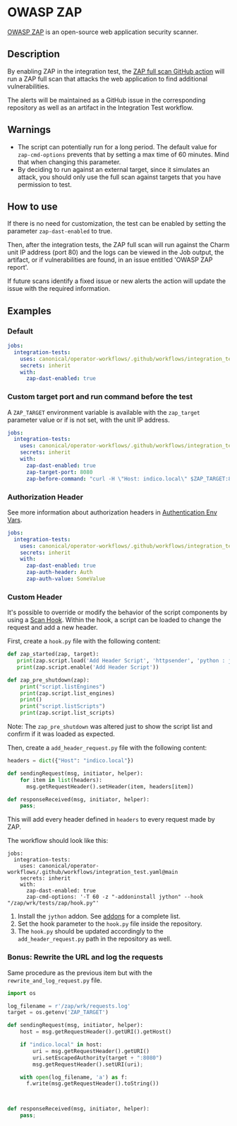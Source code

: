# OWASP ZAP

[OWASP ZAP](https://www.zaproxy.org/) is an open-source web application security scanner.

## Description

By enabling ZAP in the integration test, the [ZAP full scan GitHub action](https://github.com/marketplace/actions/owasp-zap-full-scan) will run a ZAP full scan that attacks the web application to find additional vulnerabilities.

The alerts will be maintained as a GitHub issue in the corresponding repository as well as an artifact in the Integration Test workflow.

## Warnings

- The script can potentially run for a long period. The default value for ``zap-cmd-options`` prevents that by setting a max time of 60 minutes. Mind that when changing this parameter.
- By deciding to run against an external target, since it simulates an attack, you should only use the full scan against targets that you have permission to test.

## How to use

If there is no need for customization, the test can be enabled by setting the parameter ``zap-dast-enabled`` to true.

Then, after the integration tests, the ZAP full scan will run against the Charm unit IP address (port 80) and the logs can be viewed in the Job output, the artifact, or if vulnerabilities are found, in an issue entitled 'OWASP ZAP report'.

If future scans identify a fixed issue or new alerts the action will update the issue with the required information.

## Examples

### Default

```yaml
jobs:
  integration-tests:
    uses: canonical/operator-workflows/.github/workflows/integration_test.yaml@main
    secrets: inherit
    with:
      zap-dast-enabled: true
```

### Custom target port and run command before the test

A ``ZAP_TARGET`` environment variable is available with the ``zap_target`` parameter value or if is not set, with the unit IP address.

```yaml
jobs:
  integration-tests:
    uses: canonical/operator-workflows/.github/workflows/integration_test.yaml@main
    secrets: inherit
    with:
      zap-dast-enabled: true
      zap-target-port: 8080
      zap-before-command: "curl -H \"Host: indico.local\" $ZAP_TARGET:8080/bootstrap --data-raw 'csrf_token=00000000-0000-0000-0000-000000000000&first_name=admin&last_name=admin&email=admin%40admin.com&username=admin&password=lunarlobster&confirm_password=lunarlobster&affiliation=Canonical'"
```

### Authorization Header

See more information about authorization headers in [Authentication Env Vars](https://www.zaproxy.org/docs/authentication/handling-auth-yourself/#authentication-env-vars).

```yaml
jobs:
  integration-tests:
    uses: canonical/operator-workflows/.github/workflows/integration_test.yaml@main
    secrets: inherit
    with:
      zap-dast-enabled: true
      zap-auth-header: Auth
      zap-auth-value: SomeValue
```

### Custom Header

It's possible to override or modify the behavior of the script components by using a [Scan Hook](https://www.zaproxy.org/docs/docker/scan-hooks/). Within the hook, a script can be loaded to change the request and add a new header.

First, create a ```hook.py``` file with the following content:
```python
def zap_started(zap, target):
   print(zap.script.load('Add Header Script', 'httpsender', 'python : jython', '/zap/wrk/tests/zap/add_header_request.py'))
   print(zap.script.enable('Add Header Script'))

def zap_pre_shutdown(zap):
    print("script.listEngines")
    print(zap.script.list_engines)
    print()
    print("script.listScripts")
    print(zap.script.list_scripts)
```

Note: The ```zap_pre_shutdown``` was altered just to show the script list and confirm if it was loaded as expected.

Then, create a ```add_header_request.py``` file with the following content:
```python
headers = dict({"Host": "indico.local"})

def sendingRequest(msg, initiator, helper):
    for item in list(headers):
      msg.getRequestHeader().setHeader(item, headers[item])

def responseReceived(msg, initiator, helper):
    pass;
```

This will add every header defined in ```headers``` to every request made by ZAP.

The workflow should look like this:
```
jobs:
  integration-tests:
    uses: canonical/operator-workflows/.github/workflows/integration_test.yaml@main
    secrets: inherit
    with:
      zap-dast-enabled: true
      zap-cmd-options: '-T 60 -z "-addoninstall jython" --hook "/zap/wrk/tests/zap/hook.py"'
```

1. Install the ```jython``` addon. See [addons](https://www.zaproxy.org/addons/) for a complete list.
2. Set the hook parameter to the ```hook.py``` file inside the repository.
3. The ```hook.py``` should be updated accordingly to the ```add_header_request.py``` path in the repository as well.

### Bonus: Rewrite the URL and log the requests

Same procedure as the previous item but with the ```rewrite_and_log_request.py``` file.

```python
import os

log_filename = r'/zap/wrk/requests.log'
target = os.getenv('ZAP_TARGET')

def sendingRequest(msg, initiator, helper):
    host = msg.getRequestHeader().getURI().getHost()

    if "indico.local" in host:
        uri = msg.getRequestHeader().getURI()
        uri.setEscapedAuthority(target + ":8080")
        msg.getRequestHeader().setURI(uri);

    with open(log_filename, 'a') as f:
      f.write(msg.getRequestHeader().toString())



def responseReceived(msg, initiator, helper):
    pass;
```
